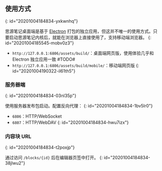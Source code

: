 ## 使用方式
{: id="20201004184834-yxkwnhq"}

思源笔记桌面端是基于 [Electron](https://www.electronjs.org) 打包的独立应用，但这并不唯一的使用方式。只要启动思源笔记内核后，就能在浏览器上直接使用了，支持移动端浏览器。
{: id="20201004185545-mobv0z3"}

* `http://127.0.0.1:6806/assets/build/`：桌面端网页版，使用体验几乎和 Electron 独立应用一致 #TODO#
* `http://127.0.0.1:6806/assets/build/mobile/`：移动端网页版
{: id="20201004190322-il61th5"}

### 服务器端
{: id="20201004184834-03nl35p"}

使用服务器发布包启动。配置反向代理：
{: id="20201004184834-1bv5lr0"}

* `6806`：HTTP/WebSocket
* `6807`：HTTP/WebDAV
{: id="20201004184834-hwu7izx"}

### 内容块 URL
{: id="20201004184834-t2poxjp"}

通过访问 `/blocks/{id}` 后在编辑器页签中打开。
{: id="20201004184834-38jlwu2"}
